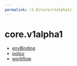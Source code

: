 ```yaml
---
permalink: /1.6/core/v1alpha1/
---
```


# core.v1alpha1



* [envBinding](envBinding.md)
* [policy](policy.md)
* [workflow](workflow.md)